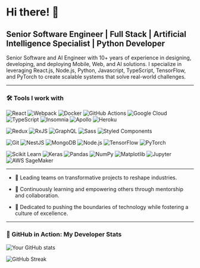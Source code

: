 # Hi there! 👋

## Senior Software Engineer | Full Stack | Artificial Intelligence Specialist | Python Developer

Senior Software and AI Engineer with 10+ years of experience in designing, developing, and deploying Mobile, Web, and AI solutions. I specialize in leveraging React.js, Node.js, Python, Javascript, TypeScript, TensorFlow, and PyTorch to create scalable systems that solve real-world challenges.

---

### 🛠 Tools I work with

![React](https://img.shields.io/badge/React-61DAFB?style=for-the-badge&logo=react&logoColor=black)
![Webpack](https://img.shields.io/badge/Webpack-8DD6F9?style=for-the-badge&logo=webpack&logoColor=black)
![Docker](https://img.shields.io/badge/Docker-2496ED?style=for-the-badge&logo=docker&logoColor=white)
![GitHub Actions](https://img.shields.io/badge/GitHub_Actions-2088FF?style=for-the-badge&logo=github-actions&logoColor=white)
![Google Cloud](https://img.shields.io/badge/Google_Cloud-4285F4?style=for-the-badge&logo=google-cloud&logoColor=white)
![TypeScript](https://img.shields.io/badge/TypeScript-3178C6?style=for-the-badge&logo=typescript&logoColor=white)
![Insomnia](https://img.shields.io/badge/Insomnia-4000BF?style=for-the-badge&logo=insomnia&logoColor=white)
![Apollo](https://img.shields.io/badge/Apollo_GraphQL-311C87?style=for-the-badge&logo=apollo-graphql&logoColor=white)
![Heroku](https://img.shields.io/badge/Heroku-430098?style=for-the-badge&logo=heroku&logoColor=white)

![Redux](https://img.shields.io/badge/Redux-764ABC?style=for-the-badge&logo=redux&logoColor=white)
![RxJS](https://img.shields.io/badge/RxJS-B7178C?style=for-the-badge&logo=reactivex&logoColor=white)
![GraphQL](https://img.shields.io/badge/GraphQL-E10098?style=for-the-badge&logo=graphql&logoColor=white)
![Sass](https://img.shields.io/badge/Sass-CC6699?style=for-the-badge&logo=sass&logoColor=white)
![Styled Components](https://img.shields.io/badge/Styled--Components-DB7093?style=for-the-badge&logo=styled-components&logoColor=white)

![Git](https://img.shields.io/badge/Git-F05032?style=for-the-badge&logo=git&logoColor=white)
![NestJS](https://img.shields.io/badge/NestJS-E0234E?style=for-the-badge&logo=nestjs&logoColor=white)
![MongoDB](https://img.shields.io/badge/MongoDB-47A248?style=for-the-badge&logo=mongodb&logoColor=white)
![Node.js](https://img.shields.io/badge/Node.js-339933?style=for-the-badge&logo=nodedotjs&logoColor=white)
![TensorFlow](https://img.shields.io/badge/TensorFlow-FF6F00?style=for-the-badge&logo=tensorflow&logoColor=white)
![PyTorch](https://img.shields.io/badge/PyTorch-EE4C2C?style=for-the-badge&logo=pytorch&logoColor=white)

![Scikit Learn](https://img.shields.io/badge/Scikit--Learn-F7931E?style=for-the-badge&logo=scikit-learn&logoColor=white)
![Keras](https://img.shields.io/badge/Keras-D00000?style=for-the-badge&logo=keras&logoColor=white)
![Pandas](https://img.shields.io/badge/Pandas-150458?style=for-the-badge&logo=pandas&logoColor=white)
![NumPy](https://img.shields.io/badge/NumPy-013243?style=for-the-badge&logo=numpy&logoColor=white)
![Matplotlib](https://img.shields.io/badge/Matplotlib-11557C?style=for-the-badge&logo=matplotlib&logoColor=white)
![Jupyter](https://img.shields.io/badge/Jupyter-F37626?style=for-the-badge&logo=jupyter&logoColor=white)
![AWS SageMaker](https://img.shields.io/badge/AWS_SageMaker-FF9900?style=for-the-badge&logo=amazonaws&logoColor=white)

---

- 🧭 Leading teams on transformative projects to reshape industries.  

- 🌱 Continuously learning and empowering others through mentorship and collaboration.  

- 🚀 Dedicated to pushing the boundaries of technology while fostering a culture of excellence.

---

### 🚀 GitHub in Action: My Developer Stats

![Your GitHub stats](https://github-readme-stats.vercel.app/api?username=hareemYashal&show_icons=true&theme=radical)

![GitHub Streak](https://streak-stats.demolab.com?user=hareemYashal&theme=radical)



